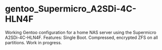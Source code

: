 # gentoo_Supermicro_A2SDi-4C-HLN4F
Working Gentoo configuration for a home NAS server using the Supermicro A2SDi-4C-HLN4F. Features: Single Boot. Compressed, encrypted ZFS on all partitions. Work in progress.
